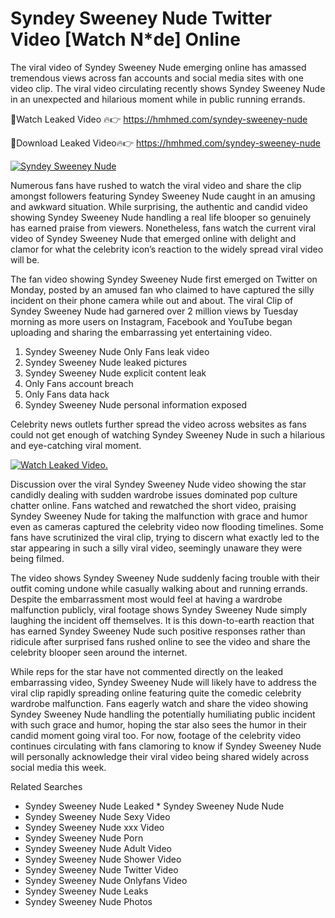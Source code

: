 ﻿# Syndey Sweeney Nude Twitter Video [Watch N*de] Online

The viral video of ﻿Syndey Sweeney Nude emerging online has amassed tremendous views across fan accounts and social media sites with one video clip. The viral video circulating recently shows ﻿Syndey Sweeney Nude in an unexpected and hilarious moment while in public running errands. 

🔴Watch Leaked Video 🔥👉  https://hmhmed.com/syndey-sweeney-nude 

🔴Download Leaked Video🔥👉  https://hmhmed.com/syndey-sweeney-nude 

[![Syndey Sweeney Nude](https://i.imgur.com/dJHk4Zq.gif)](https://hmhmed.com/syndey-sweeney-nude)

Numerous fans have rushed to watch the viral video and share the clip amongst followers featuring ﻿Syndey Sweeney Nude caught in an amusing and awkward situation. While surprising, the authentic and candid video showing ﻿Syndey Sweeney Nude handling a real life blooper so genuinely has earned praise from viewers. Nonetheless, fans watch the current viral video of ﻿Syndey Sweeney Nude that emerged online with delight and clamor for what the celebrity icon’s reaction to the widely spread viral video will be.

The fan video showing ﻿Syndey Sweeney Nude first emerged on Twitter on Monday, posted by an amused fan who claimed to have captured the silly incident on their phone camera while out and about. The viral Clip of ﻿Syndey Sweeney Nude had garnered over 2 million views by Tuesday morning as more users on Instagram, Facebook and YouTube began uploading and sharing the embarrassing yet entertaining video. 

1. ﻿Syndey Sweeney Nude Only Fans leak video
2. ﻿Syndey Sweeney Nude leaked pictures
3. ﻿Syndey Sweeney Nude explicit content leak
4. Only Fans account breach
5. Only Fans data hack
6. ﻿Syndey Sweeney Nude personal information exposed

Celebrity news outlets further spread the video across websites as fans could not get enough of watching ﻿Syndey Sweeney Nude in such a hilarious and eye-catching viral moment. 

[![Watch Leaked Video.](https://miro.medium.com/v2/resize:fit:828/format:webp/1*cilzJN44JGOrTw9NJCrNHA.gif "Watch Leaked Video")](https://hmhmed.com/syndey-sweeney-nude)

Discussion over the viral ﻿Syndey Sweeney Nude video showing the star candidly dealing with sudden wardrobe issues dominated pop culture chatter online. Fans watched and rewatched the short video, praising ﻿Syndey Sweeney Nude for taking the malfunction with grace and humor even as cameras captured the celebrity video now flooding timelines. Some fans have scrutinized the viral clip, trying to discern what exactly led to the star appearing in such a silly viral video, seemingly unaware they were being filmed.

The video shows ﻿Syndey Sweeney Nude suddenly facing trouble with their outfit coming undone while casually walking about and running errands. Despite the embarrassment most would feel at having a wardrobe malfunction publicly, viral footage shows ﻿Syndey Sweeney Nude simply laughing the incident off themselves. It is this down-to-earth reaction that has earned ﻿Syndey Sweeney Nude such positive responses rather than ridicule after surprised fans rushed online to see the video and share the celebrity blooper seen around the internet.  

While reps for the star have not commented directly on the leaked embarrassing video, ﻿Syndey Sweeney Nude will likely have to address the viral clip rapidly spreading online featuring quite the comedic celebrity wardrobe malfunction. Fans eagerly watch and share the video showing ﻿Syndey Sweeney Nude handling the potentially humiliating public incident with such grace and humor, hoping the star also sees the humor in their candid moment going viral too. For now, footage of the celebrity video continues circulating with fans clamoring to know if ﻿Syndey Sweeney Nude will personally acknowledge their viral video being shared widely across social media this week.

Related Searches
* ﻿Syndey Sweeney Nude Leaked
﻿* Syndey Sweeney Nude Nude
* ﻿Syndey Sweeney Nude Sexy Video
* ﻿Syndey Sweeney Nude xxx Video
* ﻿Syndey Sweeney Nude Porn
* ﻿Syndey Sweeney Nude Adult Video
* ﻿Syndey Sweeney Nude Shower Video
* ﻿Syndey Sweeney Nude Twitter Video
* ﻿Syndey Sweeney Nude Onlyfans Video
* ﻿Syndey Sweeney Nude Leaks
* ﻿Syndey Sweeney Nude Photos